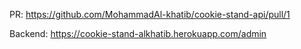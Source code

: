 PR: https://github.com/MohammadAl-khatib/cookie-stand-api/pull/1

Backend: https://cookie-stand-alkhatib.herokuapp.com/admin

